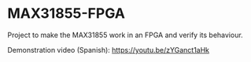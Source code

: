 # MAX31855-FPGA
Project to make the MAX31855 work in an FPGA and verify its behaviour.

Demonstration video (Spanish): https://youtu.be/zYGanct1aHk
